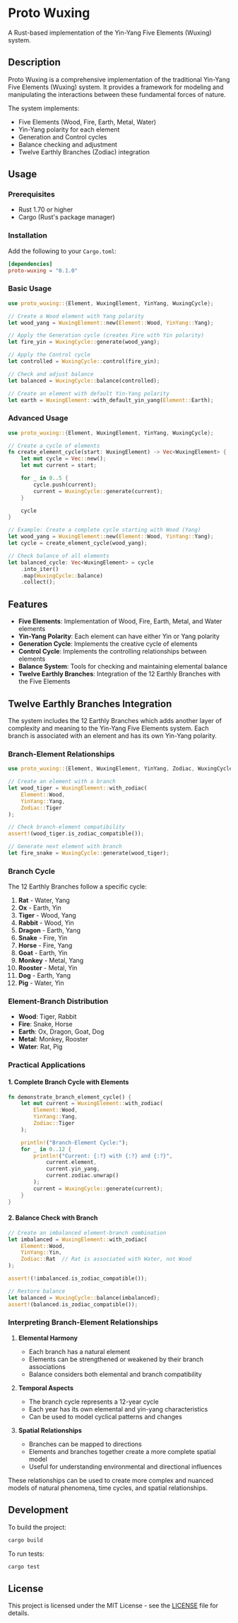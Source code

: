 # Proto Wuxing

A Rust-based implementation of the Yin-Yang Five Elements (Wuxing) system.

## Description

Proto Wuxing is a comprehensive implementation of the traditional Yin-Yang Five Elements (Wuxing) system. It provides a framework for modeling and manipulating the interactions between these fundamental forces of nature.

The system implements:

- Five Elements (Wood, Fire, Earth, Metal, Water)
- Yin-Yang polarity for each element
- Generation and Control cycles
- Balance checking and adjustment
- Twelve Earthly Branches (Zodiac) integration

## Usage

### Prerequisites

- Rust 1.70 or higher
- Cargo (Rust's package manager)

### Installation

Add the following to your `Cargo.toml`:

```toml
[dependencies]
proto-wuxing = "0.1.0"
```

### Basic Usage

```rust
use proto_wuxing::{Element, WuxingElement, YinYang, WuxingCycle};

// Create a Wood element with Yang polarity
let wood_yang = WuxingElement::new(Element::Wood, YinYang::Yang);

// Apply the Generation cycle (creates Fire with Yin polarity)
let fire_yin = WuxingCycle::generate(wood_yang);

// Apply the Control cycle
let controlled = WuxingCycle::control(fire_yin);

// Check and adjust balance
let balanced = WuxingCycle::balance(controlled);

// Create an element with default Yin-Yang polarity
let earth = WuxingElement::with_default_yin_yang(Element::Earth);
```

### Advanced Usage

```rust
use proto_wuxing::{Element, WuxingElement, YinYang, WuxingCycle};

// Create a cycle of elements
fn create_element_cycle(start: WuxingElement) -> Vec<WuxingElement> {
    let mut cycle = Vec::new();
    let mut current = start;

    for _ in 0..5 {
        cycle.push(current);
        current = WuxingCycle::generate(current);
    }

    cycle
}

// Example: Create a complete cycle starting with Wood (Yang)
let wood_yang = WuxingElement::new(Element::Wood, YinYang::Yang);
let cycle = create_element_cycle(wood_yang);

// Check balance of all elements
let balanced_cycle: Vec<WuxingElement> = cycle
    .into_iter()
    .map(WuxingCycle::balance)
    .collect();
```

## Features

- **Five Elements**: Implementation of Wood, Fire, Earth, Metal, and Water elements
- **Yin-Yang Polarity**: Each element can have either Yin or Yang polarity
- **Generation Cycle**: Implements the creative cycle of elements
- **Control Cycle**: Implements the controlling relationships between elements
- **Balance System**: Tools for checking and maintaining elemental balance
- **Twelve Earthly Branches**: Integration of the 12 Earthly Branches with the Five Elements

## Twelve Earthly Branches Integration

The system includes the 12 Earthly Branches which adds another layer of complexity and meaning to the Yin-Yang Five Elements system. Each branch is associated with an element and has its own Yin-Yang polarity.

### Branch-Element Relationships

```rust
use proto_wuxing::{Element, WuxingElement, YinYang, Zodiac, WuxingCycle};

// Create an element with a branch
let wood_tiger = WuxingElement::with_zodiac(
    Element::Wood,
    YinYang::Yang,
    Zodiac::Tiger
);

// Check branch-element compatibility
assert!(wood_tiger.is_zodiac_compatible());

// Generate next element with branch
let fire_snake = WuxingCycle::generate(wood_tiger);
```

### Branch Cycle

The 12 Earthly Branches follow a specific cycle:

1. **Rat** - Water, Yang
2. **Ox** - Earth, Yin
3. **Tiger** - Wood, Yang
4. **Rabbit** - Wood, Yin
5. **Dragon** - Earth, Yang
6. **Snake** - Fire, Yin
7. **Horse** - Fire, Yang
8. **Goat** - Earth, Yin
9. **Monkey** - Metal, Yang
10. **Rooster** - Metal, Yin
11. **Dog** - Earth, Yang
12. **Pig** - Water, Yin

### Element-Branch Distribution

- **Wood**: Tiger, Rabbit
- **Fire**: Snake, Horse
- **Earth**: Ox, Dragon, Goat, Dog
- **Metal**: Monkey, Rooster
- **Water**: Rat, Pig

### Practical Applications

#### 1. Complete Branch Cycle with Elements

```rust
fn demonstrate_branch_element_cycle() {
    let mut current = WuxingElement::with_zodiac(
        Element::Wood,
        YinYang::Yang,
        Zodiac::Tiger
    );

    println!("Branch-Element Cycle:");
    for _ in 0..12 {
        println!("Current: {:?} with {:?} and {:?}",
            current.element,
            current.yin_yang,
            current.zodiac.unwrap()
        );
        current = WuxingCycle::generate(current);
    }
}
```

#### 2. Balance Check with Branch

```rust
// Create an imbalanced element-branch combination
let imbalanced = WuxingElement::with_zodiac(
    Element::Wood,
    YinYang::Yin,
    Zodiac::Rat  // Rat is associated with Water, not Wood
);

assert!(!imbalanced.is_zodiac_compatible());

// Restore balance
let balanced = WuxingCycle::balance(imbalanced);
assert!(balanced.is_zodiac_compatible());
```

### Interpreting Branch-Element Relationships

1. **Elemental Harmony**

   - Each branch has a natural element
   - Elements can be strengthened or weakened by their branch associations
   - Balance considers both elemental and branch compatibility

2. **Temporal Aspects**

   - The branch cycle represents a 12-year cycle
   - Each year has its own elemental and yin-yang characteristics
   - Can be used to model cyclical patterns and changes

3. **Spatial Relationships**
   - Branches can be mapped to directions
   - Elements and branches together create a more complete spatial model
   - Useful for understanding environmental and directional influences

These relationships can be used to create more complex and nuanced models of natural phenomena, time cycles, and spatial relationships.

## Development

To build the project:

```bash
cargo build
```

To run tests:

```bash
cargo test
```

## License

This project is licensed under the MIT License - see the [LICENSE](../LICENSE) file for details.
